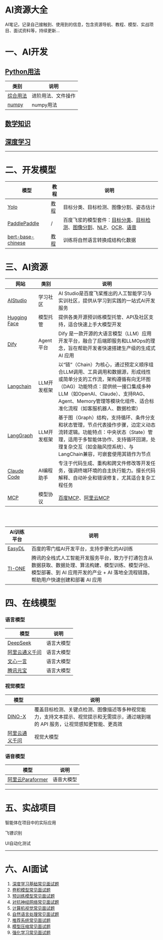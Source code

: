 # AI资源大全

AI笔记，记录自己接触到、使用到的信息，包含资源导航、教程、模型、实战项目、面试资料等，持续更新...

# <span id = ''>一、AI开发</span>

## [Python用法](./Python/README.md)

| 类别     |说明     |
| ------------ |------------ |
| [综合用法](./Python/README.md) |进阶用法、文件操作|
| [numpy](./Python/NUMPY.md) |numpy用法|


## [数学知识](./数学知识/README.md)

## [深度学习](./深度学习/README.md)

---

# <span id = ''>二、开发模型</span>


| 模型     | 教程     |说明     |
| ------------ |------------ |------------ |
| [Yolo](https://docs.ultralytics.com/) |[教程]() | 目标分类、目标检测、图像分割、姿态估计|
| [PaddlePaddle](https://www.ultralytics.com/) | / | 百度飞浆的模型套件：[目标分类](https://github.com/PaddlePaddle/PaddleClas)、[目标检测](https://github.com/PaddlePaddle/PaddleDetection)、[图像分割](https://github.com/PaddlePaddle/PaddleSeg)、[NLP](https://github.com/PaddlePaddle/PaddleNLP)、[OCR](https://github.com/PaddlePaddle/PaddleOCR)、[语音](https://github.com/PaddlePaddle/PaddleSpeech/)|
| [bert-base-chinese](https://huggingface.co/google-bert/bert-base-chinese/) |[教程]() | 训练将自然语言转换成结构化数据 |


# <span id = ''>三、AI资源</span>


| 网站     | 类别   |说明                                             |
| ------------ | -----| ------------------------------------------------------------ |
|[AIStudio](https://aistudio.baidu.com/my/learn) |学习社区| AI Studio是百度飞桨推出的‌人工智能学习与实训社区‌，提供从学习到实践的一站式AI开发服务|
|[‌Hugging Face](https://huggingface.co) |模型托管| 提供各类开源预训练模型托管、API及社区支持，适合快速上手大模型开发‌|
|[‌Dify](https://docs.dify.ai/zh-hans/introduction) |Agent平台| Dify 是一款开源的大语言模型（LLM）应用开发平台，融合了后端即服务和LLMOps的理念，旨在帮助开发者快速搭建生产级的生成式 AI 应用|
|[Langchain](https://www.langchain.com/) |LLM开发框架| 以“链”（Chain）为核心，通过预定义顺序组合LLM调用、工具调用和数据源，形成线性或简单分支的工作流，架构遵循有向无环图（DAG）功能特点：提供统一接口集成多种LLM（如OpenAI、Claude）、支持RAG、Agent、Memory管理等模块化组件、适合标准化流程（如客服机器人、数据检索）|
|[LangGraph](https://langchain-ai.github.io/langgraph/) |LLM开发框架| 基于图（Graph）结构，支持循环、条件分支和状态管理，节点代表操作步骤，边定义动态流转逻辑。功能特点：中央状态（State）管理，适用于多智能体协作、支持循环回溯，处理复杂交互（如金融风控系统）、与LangChain兼容，可嵌套使用其链作为节点|
|[Claude Code](https://claude.com/product/claude-code/) |AI编程助手| 专注于代码生成、重构和跨文件修改等开发任务，强调终端环境的自主执行能力。擅长代码解释、自动补全和错误修复，尤其适合复杂工程任务|
|[MCP](https://claude.com/product/claude-code/) |模型协议| [百度MCP](https://www.mcpworld.com/mcp)、[阿里云MCP](https://bailian.console.aliyun.com/?tab=mcp#/mcp-market)|

<br>
<br>


| AI训练平台     |说明                                              |
| ---------------------- |---------------------------------------- |
|[EasyDL](https://ai.baidu.com/easydl/) |百度的零门槛AI开发平台，支持步骤化的AI训练|
|[TI-ONE](https://cloud.tencent.com/document/product/851/) |腾讯的全栈式人工智能开发服务平台，致力于打通包含从数据获取、数据处理、算法构建、模型训练、模型评估、模型部署、到 AI 应用开发的产业 + AI 落地全流程链路，帮助用户快速创建和部署 AI 应用|


# <span id = ''>四、在线模型</span>

### 语言模型

| 模型     | 说明     |
| ------------ | ------------ |
|  [DeepSeek](https://chat.deepseek.com/)| 语言大模型 |
|  [阿里云通义千问](https://bailian.console.aliyun.com/?tab=model#/efm/model_experience_center/text)| 语言大模型 |
|  [文心一言](https://yiyan.baidu.com/?utmSource=pinzhuan)| 语言大模型 |
|  [腾讯元宝](https://yuanbao.tencent.com/chat/naQivTmsDa?yb_channel=3003)| 语言大模型 |

### 视觉模型

| 模型     |说明     |
| ------------ |------------ |
| [DINO-X](https://cloud.deepdataspace.com/zh/playground/dino-x?referring_prompt=0)| 覆盖目标检测、关键点检测、图像描述等多种视觉能力，支持文本提示、视觉提示和无需提示，通过端到端的 API 服务，让视觉感知更智能、更高效|
| [阿里云通义千问](https://bailian.console.aliyun.com/?tab=model#/efm/model_experience_center/vision)| 视觉大模型 |

### 语音模型

| 模型     |说明     |
| ------------ |------------ |
| [阿里云Paraformer](https://bailian.console.aliyun.com/?tab=model#/efm/model_experience_center/voice)| 语音大模型 |



---

# <span id = ''>五、实战项目</span>

智能体在项目中的实际应用

飞镖识别

UI自动化测试


---

# <span id = ''>六、AI面试</span>

1.  [深度学习基础常见面试题](https://paddlepedia.readthedocs.io/en/latest/tutorials/interview_questions/interview_questions.html)
2. [卷积模型常见面试题](https://paddlepedia.readthedocs.io/en/latest/tutorials/interview_questions/interview_questions.html#id2)
3. [预训练模型常见面试题](https://paddlepedia.readthedocs.io/en/latest/tutorials/interview_questions/interview_questions.html#id3)
4. [对抗神经网络常见面试题](https://paddlepedia.readthedocs.io/en/latest/tutorials/interview_questions/interview_questions.html#id4)
5. [计算机视觉常见面试题](https://paddlepedia.readthedocs.io/en/latest/tutorials/interview_questions/interview_questions.html#id5)
6. [自然语言处理常见面试题](https://paddlepedia.readthedocs.io/en/latest/tutorials/interview_questions/interview_questions.html#id6)
7. [推荐系统常见面试题](https://paddlepedia.readthedocs.io/en/latest/tutorials/interview_questions/interview_questions.html#id7)
8.  [模型压缩常见面试题](https://paddlepedia.readthedocs.io/en/latest/tutorials/interview_questions/interview_questions.html#id8)
9.  [强化学习常见面试题](https://paddlepedia.readthedocs.io/en/latest/tutorials/interview_questions/interview_questions.html#id9)
